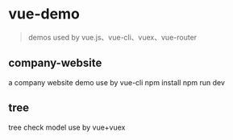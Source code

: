 # vue-demo

> demos used by vue.js、vue-cli、vuex、vue-router



## company-website
a company website demo use by vue-cli
npm install
npm run dev


## tree
tree check model use by vue+vuex

